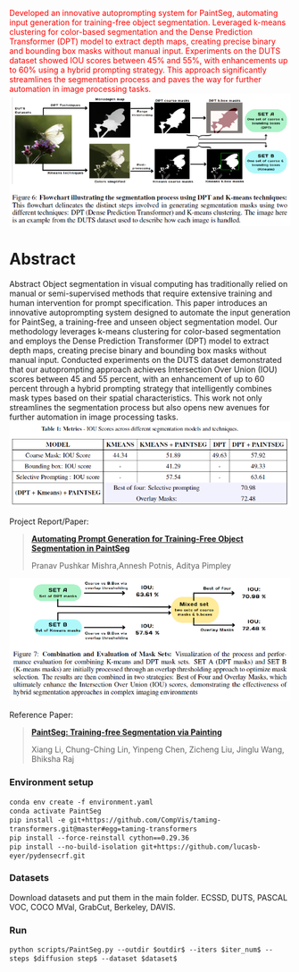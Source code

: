 <font color="red">Developed an innovative autoprompting system for PaintSeg, automating input generation for training-free object segmentation. Leveraged k-means clustering for color-based segmentation and the Dense Prediction Transformer (DPT) model to extract depth maps, creating precise binary and bounding box masks without manual input. Experiments on the DUTS dataset showed IOU scores between 45% and 55%, with enhancements up to 60% using a hybrid prompting strategy. This approach significantly streamlines the segmentation process and paves the way for further automation in image processing tasks.</font>
![Title](https://raw.githubusercontent.com/PranavMishra17/Auto-Prompting-for-PaintSeg/main/images/Screenshot%202024-06-04%20111357.png?token=GHSAT0AAAAAACMSHOMP6GGHRA7CAHFKKYSIZS7GG5Q)
# Abstract
<!-- ![avatar](illustration.jpg) -->
Abstract
Object segmentation in visual computing has traditionally relied on manual or
semi-supervised methods that require extensive training and human intervention
for prompt specification. This paper introduces an innovative autoprompting system
designed to automate the input generation for PaintSeg, a training-free and
unseen object segmentation model. Our methodology leverages k-means clustering
for color-based segmentation and employs the Dense Prediction Transformer
(DPT) model to extract depth maps, creating precise binary and bounding
box masks without manual input. Conducted experiments on the DUTS dataset
demonstrated that our autoprompting approach achieves Intersection Over Union
(IOU) scores between 45 and 55 percent, with an enhancement of up to 60 percent
through a hybrid prompting strategy that intelligently combines mask types based
on their spatial characteristics. This work not only streamlines the segmentation
process but also opens new avenues for further automation in image processing
tasks.
![Title](https://raw.githubusercontent.com/PranavMishra17/Auto-Prompting-for-PaintSeg/main/images/Screenshot%202024-06-04%20111310.png?token=GHSAT0AAAAAACMSHOMPVSP7VXVMDO3RN22IZS7GIHQ)

Project Report/Paper:
> [**Automating Prompt Generation for Training-Free
Object Segmentation in PaintSeg**](AdvML_ProjectReport_Group_6.pdf)
>
> Pranav Pushkar Mishra,Annesh Potnis, Aditya Pimpley

![Title](https://raw.githubusercontent.com/PranavMishra17/Auto-Prompting-for-PaintSeg/main/images/Screenshot%202024-06-04%20111342.png?token=GHSAT0AAAAAACMSHOMOW7P73FW4WX7IX7PIZS7GI7A)


Reference Paper:
> [**PaintSeg: Training-free Segmentation via Painting**](https://arxiv.org/abs/2305.19406)
>
> Xiang Li, Chung-Ching Lin, Yinpeng Chen, Zicheng Liu, Jinglu Wang, Bhiksha Raj



### Environment setup
```
conda env create -f environment.yaml
conda activate PaintSeg
pip install -e git+https://github.com/CompVis/taming-transformers.git@master#egg=taming-transformers
pip install --force-reinstall cython==0.29.36
pip install --no-build-isolation git+https://github.com/lucasb-eyer/pydensecrf.git
```
### Datasets
Download datasets and put them in the main folder.
ECSSD, DUTS, PASCAL VOC, COCO MVal, GrabCut, Berkeley, DAVIS.

### Run
```angular2html
python scripts/PaintSeg.py --outdir $outdir$ --iters $iter_num$ --steps $diffusion step$ --dataset $dataset$ 
```
